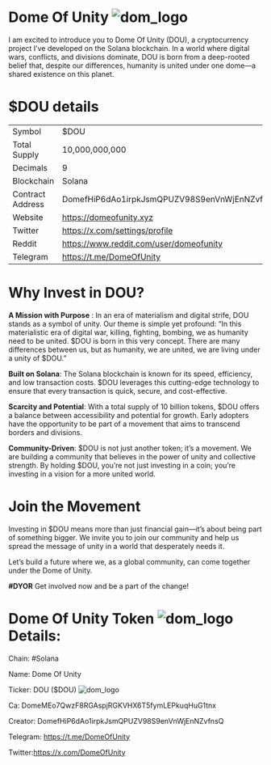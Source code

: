 # Dome Of Unity ![dom_logo](https://github.com/user-attachments/assets/1588199c-6591-47da-9495-d08a8f639c05)


I am excited to introduce you to Dome Of Unity (DOU), a cryptocurrency project I’ve developed on the Solana blockchain. In a world where digital wars, conflicts, and divisions dominate, DOU is born from a deep-rooted belief that, despite our differences, humanity is united under one dome—a shared existence on this planet.

# $DOU details

| | |
|-|-|
|Symbol|$DOU|
|Total Supply|10,000,000,000|
|Decimals|9|
|Blockchain| Solana|
|Contract Address|DomefHiP6dAo1irpkJsmQPUZV98S9enVnWjEnNZvfnsQ|
|Website|https://domeofunity.xyz|
|Twitter|https://x.com/settings/profile|
|Reddit|https://www.reddit.com/user/domeofunity|
|Telegram|https://t.me/DomeOfUnity|

# Why Invest in DOU?

__A Mission with Purpose__ : In an era of materialism and digital strife, DOU stands as a symbol of unity. Our theme is simple yet profound: “In this materialistic era of digital war, killing, fighting, bombing, we as humanity need to be united. $DOU is born in this very concept. There are many differences between us, but as humanity, we are united, we are living under a unity of $DOU.”

__Built on Solana__: The Solana blockchain is known for its speed, efficiency, and low transaction costs. $DOU leverages this cutting-edge technology to ensure that every transaction is quick, secure, and cost-effective.

__Scarcity and Potential__: With a total supply of 10 billion tokens, $DOU offers a balance between accessibility and potential for growth. Early adopters have the opportunity to be part of a movement that aims to transcend borders and divisions.

__Community-Driven__: $DOU is not just another token; it’s a movement. We are building a community that believes in the power of unity and collective strength. By holding $DOU, you’re not just investing in a coin; you’re investing in a vision for a more united world.

# Join the Movement

Investing in $DOU means more than just financial gain—it’s about being part of something bigger. We invite you to join our community and help us spread the message of unity in a world that desperately needs it.

Let’s build a future where we, as a global community, can come together under the Dome of Unity.

__#DYOR__
Get involved now and be a part of the change!

# Dome Of Unity Token ![dom_logo](https://github.com/user-attachments/assets/1588199c-6591-47da-9495-d08a8f639c05) Details:

Chain: #Solana 

Name: Dome Of Unity

Ticker: DOU ($DOU) ![dom_logo](https://github.com/user-attachments/assets/1588199c-6591-47da-9495-d08a8f639c05)

Ca: DomeMEo7QwzF8RGAspjRGKVHX6T5fymLEPkuqHuG1tnx

Creator: DomefHiP6dAo1irpkJsmQPUZV98S9enVnWjEnNZvfnsQ

Telegram: https://t.me/DomeOfUnity

Twitter:https://x.com/DomeOfUnity
